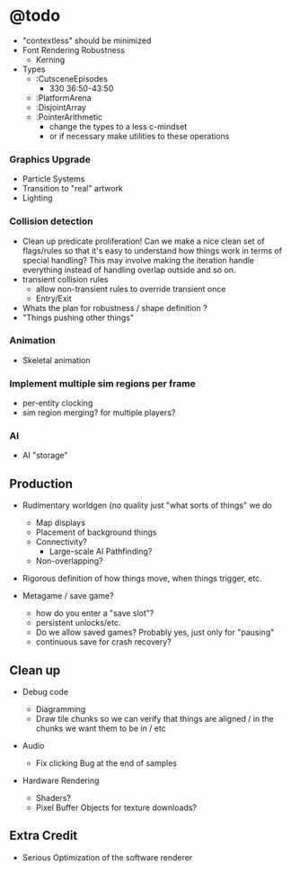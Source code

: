 # @todo
- "contextless" should be minimized
- Font Rendering Robustness
    - Kerning
- Types
    - :CutsceneEpisodes
        + 330 36:50-43:50
    - :PlatformArena
    - :DisjointArray
    - :PointerArithmetic
        - change the types to a less c-mindset
        - or if necessary make utilities to these operations
        
### Graphics Upgrade
- Particle Systems
- Transition to "real" artwork
- Lighting
    
### Collision detection
  - Clean up predicate proliferation! Can we make a nice clean set of flags/rules so that it's easy to understand how things work in terms of special handling? This may involve making the iteration handle everything instead of handling overlap outside and so on.
  - transient collision rules
    - allow non-transient rules to override transient once
    - Entry/Exit
  - Whats the plan for robustness / shape definition ?
  - "Things pushing other things"

### Animation
  - Skeletal animation
### Implement multiple sim regions per frame
  - per-entity clocking
  - sim region merging?  for multiple players?
### AI
  - AI "storage"    

## Production
- Rudimentary worldgen (no quality just "what sorts of things" we do
  - Map displays
  - Placement of background things
  - Connectivity?
    - Large-scale AI Pathfinding?
  - Non-overlapping?
- Rigorous definition of how things move, when things trigger, etc.
     
- Metagame / save game?
    - how do you enter a "save slot"?
    - persistent unlocks/etc.
    - Do we allow saved games? Probably yes, just only for "pausing"
    - continuous save for crash recovery?
    
## Clean up
- Debug code
    - Diagramming
    - Draw tile chunks so we can verify that things are aligned / in the chunks we want them to be in / etc

- Audio
    - Fix clicking Bug at the end of samples
    
- Hardware Rendering
    - Shaders?
    - Pixel Buffer Objects for texture downloads?

## Extra Credit
- Serious Optimization of the software renderer
    